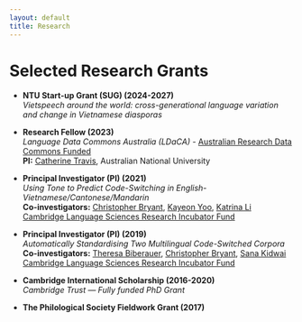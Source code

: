 ```yaml
---
layout: default
title: Research
---
```


# Selected Research Grants

- **NTU Start-up Grant (SUG) (2024-2027)**  
_Vietspeech around the world: cross-generational language variation and change in Vietnamese diasporas_

- **Research Fellow (2023)**  
  _Language Data Commons Australia (LDaCA)_ - [Australian Research Data Commons Funded](https://ardc.edu.au/project/language-data-commons-of-australia/)  
  **PI:** [Catherine Travis](https://researchportalplus.anu.edu.au/en/persons/catherine-travis), Australian National University

- **Principal Investigator (PI) (2021)**  
  _Using Tone to Predict Code-Switching in English-Vietnamese/Cantonese/Mandarin_  
  **Co-investigators:** [Christopher Bryant](https://chrisjbryant.github.io/), [Kayeon Yoo](https://www.phonetics.mmll.cam.ac.uk/staff/kayeon-yoo), [Katrina Li](https://www.phonetics.mmll.cam.ac.uk/staff/kechunkatrina-li)  
  [Cambridge Language Sciences Research Incubator Fund](https://www.languagesciences.cam.ac.uk/incubator)

- **Principal Investigator (PI) (2019)**  
  _Automatically Standardising Two Multilingual Code-Switched Corpora_  
  **Co-investigators:** [Theresa Biberauer](https://www.mmll.cam.ac.uk/dr-theresa-biberauer), [Christopher Bryant](https://chrisjbryant.github.io/), [Sana Kidwai](https://sanakidwai.github.io/)  
  [Cambridge Language Sciences Research Incubator Fund](https://www.languagesciences.cam.ac.uk/incubator)

- **Cambridge International Scholarship (2016-2020)**  
  _Cambridge Trust — Fully funded PhD Grant_

- **The Philological Society Fieldwork Grant (2017)**
